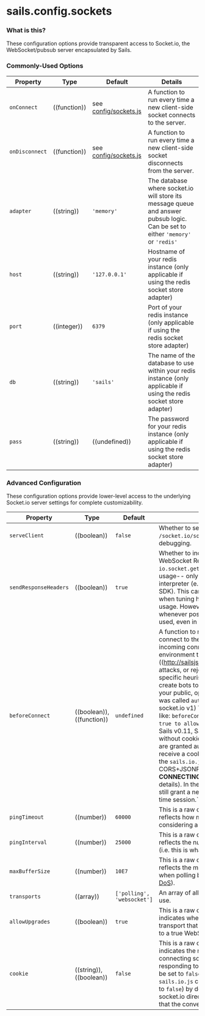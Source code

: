 # sails.config.sockets
### What is this?
These configuration options provide transparent access to Socket.io, the WebSocket/pubsub server encapsulated by Sails.

### Commonly-Used Options

  Property      | Type       | Default  | Details |
 ---------------|------------|----------|---------|
 `onConnect`    |((function))| see [config/sockets.js](http://beta.sailsjs.org/#/documentation/anatomy/myApp/config/sockets.js.html)  | A function to run every time a new client-side socket connects to the server.
 `onDisconnect` |((function))| see [config/sockets.js](http://beta.sailsjs.org/#/documentation/anatomy/myApp/config/sockets.js.html)  | A function to run every time a new client-side socket disconnects from the server.
 `adapter`      |((string))  |`'memory'`| The database where socket.io will store its message queue and answer pubsub logic.  Can be set to either `'memory'` or `'redis'`
 `host`         |((string))  |`'127.0.0.1'` | Hostname of your redis instance (only applicable if using the redis socket store adapter)
 `port`         |((integer)) |`6379`   | Port of your redis instance (only applicable if using the redis socket store adapter)
 `db`           |((string))  |`'sails'`   | The name of the database to use within your redis instance (only applicable if using the redis socket store adapter)
 `pass`         | ((string)) | ((undefined)) | The password for your redis instance (only applicable if using the redis socket store adapter)


### Advanced Configuration

These configuration options provide lower-level access to the underlying Socket.io server settings for complete customizability.

| Property   | Type      | Default  | Details |
|------------|-----------|----------|---------|
|`serveClient`|((boolean))  | `false`     | Whether to serve the default Socket.io client at `/socket.io/socket.io.js`.  Occasionally useful for advanced debugging. |
|`sendResponseHeaders`|((boolean))  | `true`     | Whether to include response headers in the JWR (JSON WebSocket Response) originated for each socket request (e.g. `io.socket.get()` in the browser) This doesn't affect direct socket.io usage-- only if you're communicating with Sails via the request interpreter (e.g. making normal calls with the sails.io.js browser SDK).  This can be useful for squeezing out more performance when tuning high-traffic apps, since it reduces total bandwidth usage.  However, since Sails v0.10, response headers are trimmed whenever possible, so this option should almost never need to be used, even in extremely high-scale applications. |
|`beforeConnect`|((boolean)), ((function)) | `undefined` | A function to run every time a new client-side socket attempts to connect to the server which can be used to reject or allow the incoming connection.  Useful for tweaking your production environment to prevent [DoS]((http://sailsjs.org/#/documentation/concepts/Security/DDOS.html) attacks, or reject socket.io connections based on business-specific heuristics (e.g. if stooges from a competing business create bots to post spam links about their commercial product in your public, open-source chat room)  (In Sails v0.9 and v0.10, this was called `authorization`-- it has changed due to the upgrade to socket.io v1)  To define your own custom logic, specify a function like: `beforeConnect: function (handshake, cb) { /* pass back true to allow, false to deny */ return cb(null, true); }`  As of Sails v0.11, Sails no longer blocks incoming socket connections without cookies-- instead, cookies (and by corollary- sessions) are granted automatically.  If a requesting socket.io client cannot receive a cookie (i.e. making a cross-origin socket.io connection) the `sails.io.js` socket client will automatically send a CORS+JSONP request to try and obtain one **BEFORE CONNECTING** (refer to the `grant3rdPartyCookie` option above for details).  In the antagonistic scenario where even this fails, Sails will still grant a new cookie upon connection, which allows for a one-time session.`|
| `pingTimeout` | ((number)) | `60000` | This is a raw configuration option exposed from Engine.io.  It reflects how many ms without a pong packet to wait before considering a socket.io connection closed |
| `pingInterval` | ((number)) | `25000` | This is a raw configuration option exposed from Engine.io.  It reflects the number of miliseconds to wait between "ping packets" (i.e. this is what "heartbeats" has become, more or less)  |
| `maxBufferSize` | ((number)) | `10E7` | This is a raw configuration option exposed from Engine.io.  It reflects the maximum number of bytes or characters in a message when polling before automatically closing the socket (to avoid [DoS](http://sailsjs.org/#/documentation/concepts/Security/DDOS.html)). |
|`transports`|((array))  | `['polling', 'websocket']`     | An array of allowed transport methods which the clients will try to use. |
| `allowUpgrades` | ((boolean)) | `true` | This is a raw configuration option exposed from Engine.io.  It indicates whether to allow Socket.io clients to upgrade the transport that they are using (e.g. start with polling, then upgrade to a true WebSocket connection).  |
| `cookie` | ((string)), ((boolean)) | `false` | This is a raw configuration option exposed from Engine.io.  It indicates the name of the HTTP cookie that contains the connecting socket.io client's socket id.  The cookie will be set when responding to the initial Socket.io "handshake".  Alternatively, may be set to `false` to disable the cookie altogether.  Note that the `sails.io.js` client does not rely on this cookie, so it is disabled (set to `false`) by default for enhanced security.  If you are using socket.io directly and need to re-enable this cookie, keep in mind that the conventional setting is `"io"`.  |


<docmeta name="uniqueID" value="sailsconfigsockets959426">
<docmeta name="displayName" value="sails.config.sockets">
